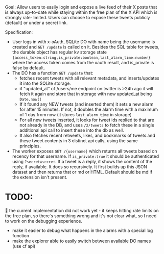 Goal: Allow users to easily login and expose a live feed of their X posts that is always up-to-date while staying within the free plan of the X API which is strongly rate-limited. Users can choose to expose these tweets publicly (default) or under a secret link.

Specification:

- User logs in with x-oAuth, SQLite DO with name being the username is created and `GET /update` is called on it. Besides the SQL table for tweets, the durable object has regular kv storage state `{access_token:string,is_private:boolean,last_alarm_time:number}` where the access token comes from the oauth result, and is_private is false by default.
- The DO has a function `GET /update` that:
  - fetches recent tweets with all relevant metadata, and inserts/updates it into the SQLite storage.
  - if "updated_at" of /users/me endpoint on twitter is >24h ago it will fetch it again and store that in storage with new updated_at being `Date.now()`
  - If it found any NEW tweets (and inserted them) it sets a new alarm for after 15 minutes. If not, it doubles the alarm time with a maximum of 1 day from now (it stores `last_alarm_time` in storage)
  - For all new tweets inserted, it looks for tweet ids replied to that are not already in the DB, and uses `/2/tweets` to fetch these in a single additional api call to insert these into the db as well.
  - It also fetches recent retweets, likes, and bookmarks of tweets and these tweet contents in 3 distinct api calls, using the same principles.
- The worker exposes `GET /{username}` which returns all tweets based on recency for that username. If `is_private:true` it should be authenticated using `?secret=secret`. If a tweet is a reply, it shows the content of the reply, if available. It does so recursively. It first builds up this JSON dataset and then returns that or md or HTML. Default should be md if the extension isn't present.

# TODO:

🤔 the current implementation did not work yet - it keeps hitting rate limits on the free plan, so there's something wrong and it's not clear what, so I need to work on the debugging experience.

- make it easier to debug what happens in the alarms with a special log function
- make the explorer able to easily switch between available DO names (use cf api)

